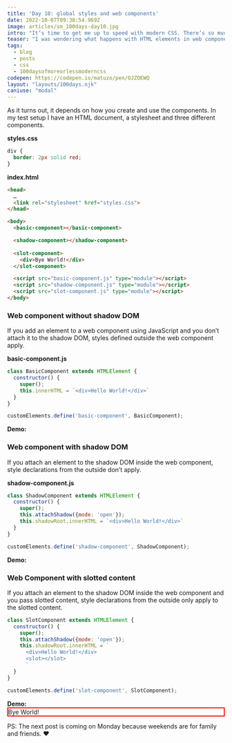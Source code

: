 ```yaml
---
title: 'Day 10: global styles and web components'
date: 2022-10-07T09:38:54.969Z
image: articles/sm_100days-day10.jpg
intro: "It’s time to get me up to speed with modern CSS. There’s so much new in CSS that I know too little about. To change that I’ve started [#100DaysOfMoreOrLessModernCSS](/blog/2022/100-days-of-more-or-less-modern-css/). Why more or less modern CSS? Because some topics will be about cutting-edge features, while other stuff has been around for quite a while already, but I just have little to no experience with it."
teaser: "I was wondering what happens with HTML elements in web components when I add styles to the document. Under which circumstances do global styles defined in a style element or external stylesheet apply to these elements? "
tags:
  - blog
  - posts
  - css
  - 100daysofmoreorlessmoderncss
codepen: https://codepen.io/matuzo/pen/OJZOEWQ
layout: "layouts/100days.njk"
caniuse: "modal"
---
```

As it turns out, it depends on how you create and use the components. In my test setup I have an HTML document, a stylesheet and three different components.

<style>
  .div {
    border: 2px solid red;
  }

  slot-component,
  basic-component,
  shadow-component {
    display: block;
    margin-top: 0 !important;
  }
</style>

<p class="code-label"><strong>styles.css</strong></p>

```css
div {
  border: 2px solid red;
}
```

<p class="code-label"><strong>index.html</strong></p>

```html
<head>
  …
  <link rel="stylesheet" href="styles.css">
</head>

<body>
  <basic-component></basic-component>

  <shadow-component></shadow-component>
  
  <slot-component>
    <div>Bye World!</div>
  </slot-component>

  <script src="basic-component.js" type="module"></script>
  <script src="shadow-component.js" type="module"></script>
  <script src="slot-component.js" type="module"></script>
</body>
```

### Web component without shadow DOM

If you add an element to a web component using JavaScript and you don’t attach it to the shadow DOM, styles defined outside the web component apply.

<p class="code-label"><strong>basic-component.js</strong></p>

```js
class BasicComponent extends HTMLElement {
  constructor() {
    super();
    this.innerHTML = `<div>Hello World!</div>`
  }
}

customElements.define('basic-component', BasicComponent);
```

<p style="margin-bottom:0"><strong>Demo:</strong></p>
<basic-component></basic-component>

### Web component with shadow DOM

If you attach an element to the shadow DOM inside the web component, style declarations from the outside don’t apply.

<p class="code-label"><strong>shadow-component.js</strong></p>

```js
class ShadowComponent extends HTMLElement {
  constructor() {
    super();
    this.attachShadow({mode: 'open'});
    this.shadowRoot.innerHTML = `<div>Hello World!</div>`
  }
}

customElements.define('shadow-component', ShadowComponent);
```

<p style="margin-bottom:0"><strong>Demo:</strong></p>
<shadow-component></shadow-component>

### Web Component with slotted content

If you attach an element to the shadow DOM inside the web component and you pass slotted content, style declarations from the outside only apply to the slotted content.

```js
class SlotComponent extends HTMLElement {
  constructor() {
    super();
    this.attachShadow({mode: 'open'});
    this.shadowRoot.innerHTML = `
      <div>Hello World!</div>
      <slot></slot>
      `
  }
}

customElements.define('slot-component', SlotComponent);
```

<p style="margin-bottom:0"><strong>Demo:</strong></p>
<slot-component>
  <div class="div">Bye World!</div>
</slot-component>


<script>
class BasicComponent extends HTMLElement {
  constructor() {
    super();
    this.innerHTML = `<div class="div">Hello World!</div>`
  }
}

customElements.define('basic-component', BasicComponent);

class ShadowComponent extends HTMLElement {
  constructor() {
    super();
    this.attachShadow({mode: 'open'});
    this.shadowRoot.innerHTML = `<div class="div">Hello World!</div>`
  }
}

customElements.define('shadow-component', ShadowComponent);

class SlotComponent extends HTMLElement {
  constructor() {
    super();
    this.attachShadow({mode: 'open'});
    this.shadowRoot.innerHTML = `
      <div class="div">Hello World!</div>
      <slot></slot>
      `
  }
}

customElements.define('slot-component', SlotComponent);
</script>

PS: The next post is coming on Monday because weekends are for family and friends. ❤️
